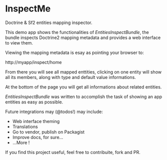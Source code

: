 InspectMe
=========

Doctrine & Sf2 entities mapping inspector.

This demo app shows the functionalities of _EntitiesInspectBundle_, the bundle
inspects Doctrine2 mapping metadata and provides a web interface to view them.

Viewing the mapping metadata is esay as pointing your browser to:

http://myapp/inspect/home

From there you will see all mapped enttities, clicking on one entity will show all
its members, along with type and default value informations.

At the bottom of the page you will get all informations about related entities.

_EntitiesInspectBundle_ was written to accomplish the task of showing an app entities
as easy as possible.

Future integrations may (@todos!) may include:

* Web interface theming
* Translations
* Go to vendor, publish on Packagist
* Improve docs, for sure...
* ...More !

If you find this project useful, feel free to contribuite, fork and PR.
